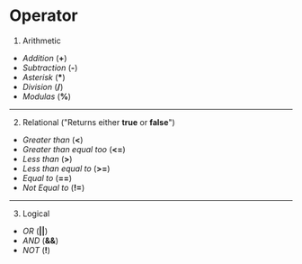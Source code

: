 # Operator

1. Arithmetic

- *Addition* (**+**)
- *Subtraction* (**-**)
- *Asterisk* (**\***)
- *Division* (**/**)
- *Modulas* (**%**)

---

2. Relational ("Returns either **true** or **false**")

- *Greater than* (**<**)
- *Greater than equal too* (**<=**)
- *Less than* (**>**)
- *Less than equal to* (**>=**)
- *Equal to* (**==**)
- *Not Equal to* (**!=**)

---

3. Logical

- *OR* (**||**)
- *AND* (**&&**)
- *NOT* (**!**)